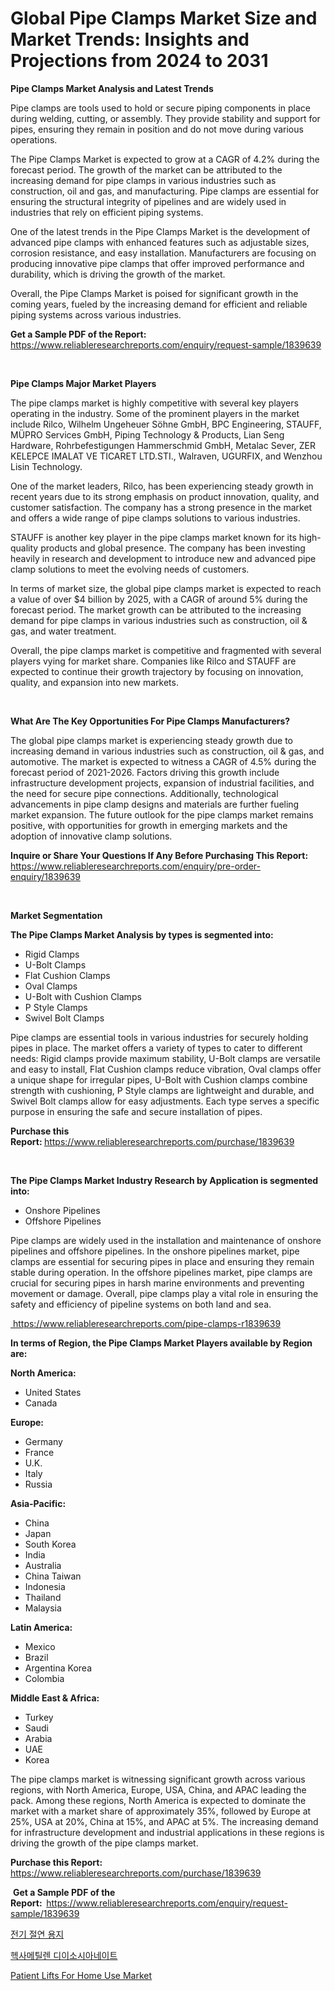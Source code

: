 <p><h1>Global Pipe Clamps Market Size and Market Trends: Insights and Projections from 2024 to 2031</h1></p><p><strong>Pipe Clamps Market Analysis and Latest Trends</strong></p>
<p><p>Pipe clamps are tools used to hold or secure piping components in place during welding, cutting, or assembly. They provide stability and support for pipes, ensuring they remain in position and do not move during various operations.</p><p>The Pipe Clamps Market is expected to grow at a CAGR of 4.2% during the forecast period. The growth of the market can be attributed to the increasing demand for pipe clamps in various industries such as construction, oil and gas, and manufacturing. Pipe clamps are essential for ensuring the structural integrity of pipelines and are widely used in industries that rely on efficient piping systems.</p><p>One of the latest trends in the Pipe Clamps Market is the development of advanced pipe clamps with enhanced features such as adjustable sizes, corrosion resistance, and easy installation. Manufacturers are focusing on producing innovative pipe clamps that offer improved performance and durability, which is driving the growth of the market.</p><p>Overall, the Pipe Clamps Market is poised for significant growth in the coming years, fueled by the increasing demand for efficient and reliable piping systems across various industries.</p></p>
<p><strong>Get a Sample PDF of the Report:&nbsp;</strong> <a href="https://www.reliableresearchreports.com/enquiry/request-sample/1839639">https://www.reliableresearchreports.com/enquiry/request-sample/1839639</a></p>
<p>&nbsp;</p>
<p><strong>Pipe Clamps Major Market Players</strong></p>
<p><p>The pipe clamps market is highly competitive with several key players operating in the industry. Some of the prominent players in the market include Rilco, Wilhelm Ungeheuer Söhne GmbH, BPC Engineering, STAUFF, MÜPRO Services GmbH, Piping Technology & Products, Lian Seng Hardware, Rohrbefestigungen Hammerschmid GmbH, Metalac Sever, ZER KELEPCE IMALAT VE TICARET LTD.STI., Walraven, UGURFIX, and Wenzhou Lisin Technology.</p><p>One of the market leaders, Rilco, has been experiencing steady growth in recent years due to its strong emphasis on product innovation, quality, and customer satisfaction. The company has a strong presence in the market and offers a wide range of pipe clamps solutions to various industries.</p><p>STAUFF is another key player in the pipe clamps market known for its high-quality products and global presence. The company has been investing heavily in research and development to introduce new and advanced pipe clamp solutions to meet the evolving needs of customers.</p><p>In terms of market size, the global pipe clamps market is expected to reach a value of over $4 billion by 2025, with a CAGR of around 5% during the forecast period. The market growth can be attributed to the increasing demand for pipe clamps in various industries such as construction, oil & gas, and water treatment.</p><p>Overall, the pipe clamps market is competitive and fragmented with several players vying for market share. Companies like Rilco and STAUFF are expected to continue their growth trajectory by focusing on innovation, quality, and expansion into new markets.</p></p>
<p>&nbsp;</p>
<p><strong>What Are The Key Opportunities For Pipe Clamps Manufacturers?</strong></p>
<p><p>The global pipe clamps market is experiencing steady growth due to increasing demand in various industries such as construction, oil & gas, and automotive. The market is expected to witness a CAGR of 4.5% during the forecast period of 2021-2026. Factors driving this growth include infrastructure development projects, expansion of industrial facilities, and the need for secure pipe connections. Additionally, technological advancements in pipe clamp designs and materials are further fueling market expansion. The future outlook for the pipe clamps market remains positive, with opportunities for growth in emerging markets and the adoption of innovative clamp solutions.</p></p>
<p><strong>Inquire or Share Your Questions If Any Before Purchasing This Report:</strong> <a href="https://www.reliableresearchreports.com/enquiry/pre-order-enquiry/1839639">https://www.reliableresearchreports.com/enquiry/pre-order-enquiry/1839639</a></p>
<p>&nbsp;</p>
<p><strong>Market Segmentation</strong></p>
<p><strong>The Pipe Clamps Market Analysis by types is segmented into:</strong></p>
<p><ul><li>Rigid Clamps</li><li>U-Bolt Clamps</li><li>Flat Cushion Clamps</li><li>Oval Clamps</li><li>U-Bolt with Cushion Clamps</li><li>P Style Clamps</li><li>Swivel Bolt Clamps</li></ul></p>
<p><p>Pipe clamps are essential tools in various industries for securely holding pipes in place. The market offers a variety of types to cater to different needs: Rigid clamps provide maximum stability, U-Bolt clamps are versatile and easy to install, Flat Cushion clamps reduce vibration, Oval clamps offer a unique shape for irregular pipes, U-Bolt with Cushion clamps combine strength with cushioning, P Style clamps are lightweight and durable, and Swivel Bolt clamps allow for easy adjustments. Each type serves a specific purpose in ensuring the safe and secure installation of pipes.</p></p>
<p><strong>Purchase this Report:&nbsp;</strong><a href="https://www.reliableresearchreports.com/purchase/1839639">https://www.reliableresearchreports.com/purchase/1839639</a></p>
<p>&nbsp;</p>
<p><strong>The Pipe Clamps Market Industry Research by Application is segmented into:</strong></p>
<p><ul><li>Onshore Pipelines</li><li>Offshore Pipelines</li></ul></p>
<p><p>Pipe clamps are widely used in the installation and maintenance of onshore pipelines and offshore pipelines. In the onshore pipelines market, pipe clamps are essential for securing pipes in place and ensuring they remain stable during operation. In the offshore pipelines market, pipe clamps are crucial for securing pipes in harsh marine environments and preventing movement or damage. Overall, pipe clamps play a vital role in ensuring the safety and efficiency of pipeline systems on both land and sea.</p></p>
<p><a href="https://www.reliableresearchreports.com/pipe-clamps-r1839639">&nbsp;https://www.reliableresearchreports.com/pipe-clamps-r1839639</a></p>
<p><strong>In terms of Region, the Pipe Clamps Market Players available by Region are:</strong></p>
<p>
    <p> <strong> North America: </strong>
        <ul>
            <li>United States</li>
            <li>Canada</li>
        </ul>
        </p> 
    <p> <strong> Europe: </strong>
        <ul>
            <li>Germany</li>
            <li>France</li>
            <li>U.K.</li>
            <li>Italy</li>
            <li>Russia</li>
        </ul>
        </p> 
    <p> <strong> Asia-Pacific: </strong>
        <ul>
            <li>China</li>
            <li>Japan</li>
            <li>South Korea</li>
            <li>India</li>
            <li>Australia</li>
            <li>China Taiwan</li>
            <li>Indonesia</li>
            <li>Thailand</li>
            <li>Malaysia</li>
        </ul>
        </p> 
    <p> <strong> Latin America: </strong>
        <ul>
            <li>Mexico</li>
            <li>Brazil</li>
            <li>Argentina Korea</li>
            <li>Colombia</li>
        </ul>
        </p> 
    <p> <strong> Middle East & Africa: </strong>
        <ul>
            <li>Turkey</li>
            <li>Saudi</li>
            <li>Arabia</li>
            <li>UAE</li>
            <li>Korea</li>
        </ul>
    </p>
    </p>
<p><p>The pipe clamps market is witnessing significant growth across various regions, with North America, Europe, USA, China, and APAC leading the pack. Among these regions, North America is expected to dominate the market with a market share of approximately 35%, followed by Europe at 25%, USA at 20%, China at 15%, and APAC at 5%. The increasing demand for infrastructure development and industrial applications in these regions is driving the growth of the pipe clamps market.</p></p>
<p><strong>Purchase this Report: </strong><a href="https://www.reliableresearchreports.com/purchase/1839639">https://www.reliableresearchreports.com/purchase/1839639</a></p>
<p>&nbsp;<strong>Get a Sample PDF of the Report:&nbsp;&nbsp;</strong><a href="https://www.reliableresearchreports.com/enquiry/request-sample/1839639">https://www.reliableresearchreports.com/enquiry/request-sample/1839639</a></p>
<p><strong></strong></p>
<p><p><a href="https://medium.com/@jeremysnyder277/2024%EB%85%84%EB%B6%80%ED%84%B0-2031%EB%85%84%EA%B9%8C%EC%A7%80%EC%9D%98-%EC%A0%84%EA%B8%B0-%EC%A0%88%EC%97%B0%EC%A7%80-%EC%8B%9C%EC%9E%A5-%EB%8F%99%ED%96%A5%EA%B3%BC-%EC%8B%9C%EC%9E%A5-%EB%B6%84%EC%84%9D-%EC%A0%84%EB%A7%9D-c9989b458507">전기 절연 용지</a></p><p><a href="https://medium.com/@desmondmraz12023/%ED%97%A5%EC%82%AC%EB%A9%94%ED%8B%B8%EB%A0%8C-%EB%8B%A4%EC%9D%B4%EC%9D%B4%EC%86%8C%EC%8B%9C%EC%95%84%EB%84%A4%EC%9D%B4%ED%8A%B8-%EC%8B%9C%EC%9E%A5-%EB%8F%99%ED%96%A5-%EB%B0%8F-%EC%8B%9C%EC%9E%A5-%EB%B6%84%EC%84%9D%EC%9D%B4-2024%EB%85%84%EB%B6%80%ED%84%B0-2031%EB%85%84%EA%B9%8C%EC%A7%80-%EC%98%88%EC%B8%A1%EB%90%98%EC%97%88%EC%8A%B5%EB%8B%88%EB%8B%A4-127f6e07d238?postPublishedType=initial">헥사메틸렌 디이소시아네이트</a></p><p><a href="https://cedar-agate-3da.notion.site/Patient-Lifts-For-Home-Use-Market-Size-CAGR-Trends-2024-2030-3fa7b074b4c74232967572d975e4fe76">Patient Lifts For Home Use Market</a></p></p>